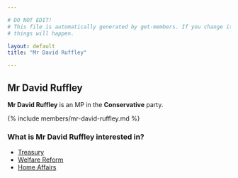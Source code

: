 ```yaml
---

# DO NOT EDIT!
# This file is automatically generated by get-members. If you change it, bad
# things will happen.

layout: default
title: "Mr David Ruffley"

---
```


## Mr David Ruffley

**Mr David Ruffley** is an MP in the **Conservative** party.

{% include members/mr-david-ruffley.md %}

### What is Mr David Ruffley interested in?


* [Treasury](/interests/treasury.html)
* [Welfare Reform](/interests/welfare-reform.html)
* [Home Affairs](/interests/home-affairs.html)
